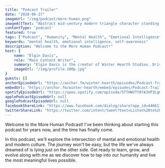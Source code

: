 ```yaml
---
title: "Podcast Trailer"
date: "2020-06-27"
imageUrl: "/img/podcast/more-human.png"
imageAltText: "Abstract mid-century modern triangle character standing next to the words More Human"
contentType: 'podcast'
featured: true
tags: ["Podcast", "Humanity", "Mental Health", "Emotional Intelligence", "Self-awareness"]
keywords: "mental health, emotional intelligence, self-awareness"
description: "Welcome to the More Human Podcast!"
host: {
    name: "Elgin Davis",
    role: "Main Content Writer",
    summary: "Elgin Davis is the creator of Winter Hearth Studios. Driven by a passionate spirit and boundless curiosity, Davis' work seeks to explore the depths of humanity and what it might look like to live a hyper-meaningful existence here on earth.",
    imageUrl: "/img/profile-200p.jpg" 
}
guests: []
anchorEpisodeUrl: "https://anchor.fm/winter-hearth/episodes/Podcast-Trailer-eg12nf/a-a2irub8"
embedUrl: "https://anchor.fm/winter-hearth/embed/episodes/Podcast-Trailer-eg12nf"
spotifyEpisodeUrl: "https://open.spotify.com/episode/5TTHNVTY07A3VP3LgQM6ir"
applePodcastEpisodeUrl: null
googlePodcastEpisodeUrl: null
facebookShareLink: "https://www.facebook.com/dialog/share?app_id=446611785530020&href=https://anchor.fm/winter-hearth/episodes/Series-Trailer-eg0u2j&redirect_uri=https://anchor.fm/winter-hearth/episodes/Series-Trailer-eg0u2j"
twitterShareLink: "https://twitter.com/intent/tweet?text=Listen%20to%20%22Series%20Trailer%22%20by%20More%20Human.%20%E2%9A%93%20https://anchor.fm/winter-hearth/episodes/Series-Trailer-eg0u2j"
---
```


Welcome to the More Human Podcast! I've been thinking about starting this podcast for years now, and the time has finally come. 

In this podcast, we'll explore the intersection of mental and emotional health and modern culture. The journey won't be easy, but the life we've always dreamed of is lying just on the other side. Get ready to learn, grow, and evolve along with me as we discover how to tap into our humanity and live the most meaningful lives possible.